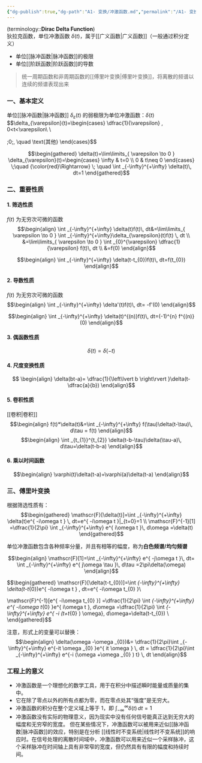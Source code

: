 ```yaml
---
{"dg-publish":true,"dg-path":"A1- 变换/冲激函数.md","permalink":"/A1- 变换/冲激函数/","dgPassFrontmatter":true,"noteIcon":"","created":"2024-05-21T15:20:27.963+08:00","updated":"2025-04-14T17:49:25.737+08:00"}
---
```


(terminology::**Dirac Delta Function**)    
狄拉克函数，单位冲激函数 $\delta(t)$，属于[[广义函数\|广义函数]]（一般通过积分定义）
- 单位[[脉冲函数\|脉冲函数]]的极限
- 单位[[阶跃函数\|阶跃函数]]的导数

> 统一周期函数和非周期函数的[[傅里叶变换\|傅里叶变换]]，将离散的频谱以连续的频谱表现出来

### 一、基本定义
单位[[脉冲函数\|脉冲函数]] $\delta_{\varepsilon}(t)$ 的弱极限为单位冲激函数：$\delta(t)$
$$\delta_{\varepsilon}(t)=\begin{cases}
\dfrac{1}{\varepsilon} , 0<t<\varepsilon\\ \\

\;0\;, \quad \text{其他}
\end{cases}$$

$$\begin{gathered}
\delta(t)=\lim\limits_{ \varepsilon \to 0 } \delta_{\varepsilon}(t)=\begin{cases}
\infty & t=0 \\
0 & t\neq 0
\end{cases} \;\quad  {\color{red}\Rightarrow} \; \quad \int _{-\infty}^{+\infty} \delta(t)\, dt=1 
\end{gathered}$$

### 二、重要性质
#### 1. 筛选性质
$f(t)$ 为无穷次可微的函数
$$\begin{align}
\int _{-\infty}^{+\infty} \delta(t)f(t)\, dt&=\lim\limits_{ \varepsilon \to 0 } \int _{-\infty}^{+\infty}\delta_{\varepsilon}(t)f(t) \, dt \\
&=\lim\limits_{ \varepsilon \to 0 }  \int _{0}^{\varepsilon}  \dfrac{1} {\varepsilon} f(t)\, dt  \\
&=f(0)
\end{align}$$

$$\begin{align}
\int _{-\infty}^{+\infty} \delta(t-t_{0})f(t)\, dt=f(t_{0})
\end{align}$$
#### 2. 导数性质
$f(t)$ 为无穷次可微的函数
$$\begin{align}
\int _{-\infty}^{+\infty} \delta'(t)f(t)\, dt= -f'(0)
\end{align}$$

$$\begin{align}
\int _{-\infty}^{+\infty} \delta(t)^{(n)}f(t)\, dt=(-1)^{n} f^{(n)}(0)
\end{align}$$

#### 3. 偶函数性质
$$\delta(t)=\delta(-t)$$


#### 4. 尺度变换性质
$$ \begin{align}
\delta(bt-a)= \dfrac{1}{\left\lvert  b \right\rvert }\delta(t- \dfrac{a}{b})
\end{align}$$

#### 5. 卷积性质
[[卷积\|卷积]]
$$\begin{align}
f(t)*\delta(t)&=\int _{-\infty}^{+\infty} f(\tau)\delta(t-\tau)\, d\tau = f(t)
\end{align}$$
$$\begin{align}
\int _{t_{1}}^{t_{2}} \delta(t-b-\tau)\delta(\tau-a)\, d\tau=\delta(t-b-a)
\end{align}$$
#### 6.  乘以时间函数
$$\begin{align}
\varphi(t)\delta(t-a)=\varphi(a)\delta(t-a)
\end{align}$$


### 三、傅里叶变换
根据筛选性质有：
$$\begin{gathered}
\mathscr{F}[\delta(t)]=\int _{-\infty}^{+\infty} \delta(t)e^{ -i\omega t } \, dt=e^{ -i\omega t }|_{t=0}=1 \\
\mathscr{F}^{-1}[1] =\dfrac{1}{2\pi} \int _{-\infty}^{+\infty}  e^{ i\omega t }\, d\omega =\delta(t)
\end{gathered}$$

单位冲激函数包含各种频率分量，并且有相等的幅度，称为**白色频谱/均匀频谱**

$$\begin{align}
\mathscr{F}[1]=\int _{-\infty}^{+\infty} e^{ -j\omega t }\, dt= \int _{-\infty}^{+\infty} e^{ j\omega \tau }\, d\tau =2\pi\delta(\omega)
\end{align}$$


$$\begin{gathered}
\mathscr{F}[\delta(t-t_{0})]=\int _{-\infty}^{+\infty} \delta(t-t_{0})e^{ -i\omega t } \, dt=e^{ -i\omega t_{0} }\\ 

\mathscr{F}^{-1}[e^{ -i\omega t_{0} }] =\dfrac{1}{2\pi} \int _{-\infty}^{+\infty} e^{ -i\omega t_{0} }e^{ i\omega t }\, d\omega =\dfrac{1}{2\pi} \int _{-\infty}^{+\infty} e^{ -i (t+t_{0} ) \omega}\, d\omega=\delta(t-t_{0}) \\
\end{gathered}$$

注意，形式上的变量可以替换：
$$\begin{align}
\delta(\omega -\omega _{0})&= \dfrac{1}{2\pi}\int _{-\infty}^{+\infty} e^{-it \omega _{0}  }e^{ it \omega  } \, dt   = \dfrac{1}{2\pi}\int _{-\infty}^{+\infty} e^{-i (\omega +\omega _{0} ) t} \, dt  
\end{align}$$

### 工程上的意义
- 冲激函数是一个理想化的数学工具，用于在积分中描述瞬时能量或质量的集中。
- 它在除了零点以外的所有点都为零，而在零点处其“强度”是无穷大。
- 冲激函数的积分在整个定义域上等于 1，即 $\int_{-\infty}^{\infty} \delta(t)  \, dt=1$
- 冲激函数没有实际的物理意义，因为现实中没有任何信号能真正达到无穷大的幅度和无穷窄的宽度。
但在某些情况下，冲激函数可以被用来近似[[脉冲函数\|脉冲函数]]的效应，特别是在分析 [[线性时不变系统\|线性时不变系统]]的响应时。在信号处理的离散时间域中，冲激函数可以用来近似一个采样脉冲，这个采样脉冲在时间轴上具有非常窄的宽度，但仍然具有有限的幅度和持续时间。

